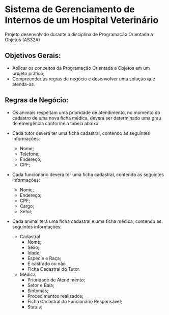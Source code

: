 # Sistema de Gerenciamento de Internos de um Hospital Veterinário
Projeto desenvolvido durante a disciplina de Programação Orientada a Objetos (AS32A)
## Objetivos Gerais:
  - Aplicar os conceitos da Programação Orientada a Objetos em um projeto prático;
  - Compreender as regras de negócio e desenvolver uma solução que atenda-as.
## Regras de Negócio:
  - Os animais respeitam uma prioridade de atendimento, no momento do cadastro de uma nova ficha médica, deverá ser determinado uma grau de emergência conforme a tabela abaixo:
  
  - Cada tutor deverá ter uma ficha cadastral, contendo as seguintes informações:
    - Nome;
    - Telefone;
    - Endereço;
    - CPF;
  - Cada funcionário deverá ter uma ficha cadastral, contendo as seguintes informações:
    - Nome;
    - Endereço;
    - CPF;
    - Cargo;
    - Setor;    
  - Cada animal terá uma ficha cadastral e uma ficha médica, contendo as seguintes informações:
    - Cadastral
      - Nome;
      - Sexo;
      - Idade;
      - Espécie e Raça;
      - É castrado ou não
      - Ficha Cadastral do Tutor.
    - Médica
      - Prioridade de Atendimento;
      - Setor e Baia;
      - Sintomas;
      - Procedimentos realizados; 
      - Ficha Cadastral do Funcionário Responsável;
      - Status;
  
